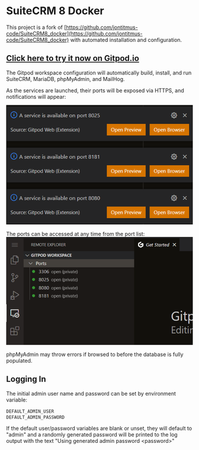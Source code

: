 # SuiteCRM 8 Docker

This project is a fork of [https://github.com/jontitmus-code/SuiteCRM8_docker](https://github.com/jontitmus-code/SuiteCRM8_docker) with automated installation and configuration.

## [Click here to try it now on Gitpod.io](https://gitpod.io/#https://github.com/wilj/SuiteCRM8_docker)

The Gitpod workspace configuration will automatically build, install, and run SuiteCRM, MariaDB, phpMyAdmin, and MailHog.

As the services are launched, their ports will be exposed via HTTPS, and notifications will appear:

![Open port notifications](docs/images/suitecrm-gitpod-ports-screenshot.png)

The ports can be accessed at any time from the port list:
![Open port list](docs/images/suitecrm-gitpod-ports-list-screenshot.png)

phpMyAdmin may throw errors if browsed to before the database is fully populated.

## Logging In

The initial admin user name and password can be set by environment variable:

    DEFAULT_ADMIN_USER
    DEFAULT_ADMIN_PASSWORD

If the default user/password variables are blank or unset, they will default to "admin" and a randomly generated password will be printed to the log output with the text "Using generated admin password \<password\>"